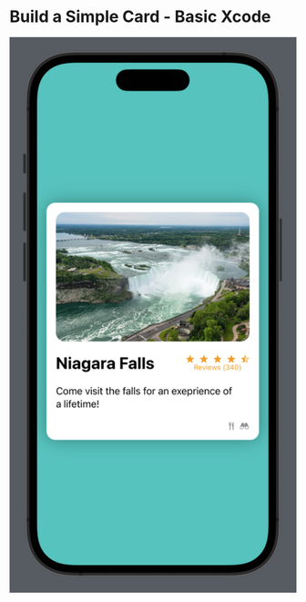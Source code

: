 # Build a Simple Card - Basic Xcode

![Build a Simple Card](basic-xcode-2/Assets.xcassets/final-view.imageset/final-view.png)
